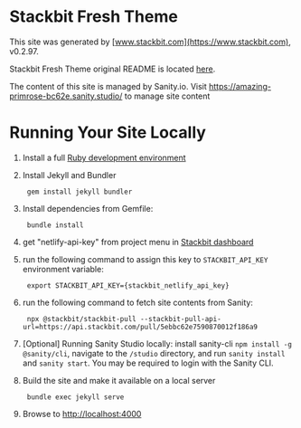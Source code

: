 # Stackbit Fresh Theme

This site was generated by [www.stackbit.com](https://www.stackbit.com), v0.2.97.

Stackbit Fresh Theme original README is located [here](./README.theme.md).

The content of this site is managed by Sanity.io. Visit https://amazing-primrose-bc62e.sanity.studio/ to manage site content

# Running Your Site Locally

1. Install a full [Ruby development environment](https://jekyllrb.com/docs/installation/)

1. Install Jekyll and Bundler

        gem install jekyll bundler

1. Install dependencies from Gemfile:

        bundle install

1. get "netlify-api-key" from project menu in [Stackbit dashboard](https://app.stackbit.com/dashboard)

1. run the following command to assign this key to `STACKBIT_API_KEY` environment variable:

        export STACKBIT_API_KEY={stackbit_netlify_api_key}

1. run the following command to fetch site contents from Sanity:

        npx @stackbit/stackbit-pull --stackbit-pull-api-url=https://api.stackbit.com/pull/5ebbc62e7590870012f186a9

1. [Optional] Running Sanity Studio locally: install sanity-cli `npm install -g @sanity/cli`, navigate to the `/studio` directory, and run `sanity install` and `sanity start`.
You may be required to login with the Sanity CLI.

1. Build the site and make it available on a local server

        bundle exec jekyll serve

1. Browse to [http://localhost:4000](http://localhost:4000)
